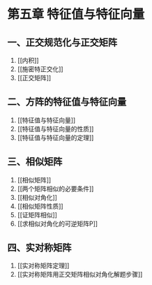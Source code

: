 # 第五章 特征值与特征向量

## 一、正交规范化与正交矩阵

1. [[内积]]
2. [[施密特正交化]]
3. [[正交矩阵]]

## 二、方阵的特征值与特征向量

1. [[特征值与特征向量]]
1. [[特征值与特征向量的性质]]
1. [[特征值与特征向量的定理]]

## 三、相似矩阵

1. [[相似矩阵]]
2. [[两个矩阵相似的必要条件]]
3. [[相似对角化]]
4. [[相似矩阵性质]]
5. [[证矩阵相似]]
6. [[求相似对角化的可逆矩阵P]]

## 四、实对称矩阵

1. [[实对称矩阵定理]]
2. [[实对称矩阵用正交矩阵相似对角化解题步骤]]
